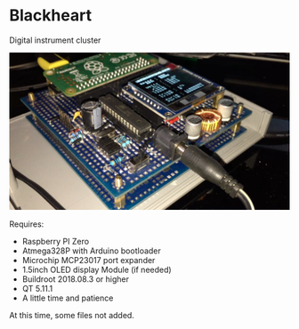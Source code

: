 # Blackheart
Digital instrument cluster

![preview](https://github.com/helimania/Blackheart/blob/master/preview.jpg)

Requires:
- Raspberry PI Zero
- Atmega328P with Arduino bootloader
- Microchip MCP23017 port expander
- 1.5inch OLED display Module (if needed)
- Buildroot 2018.08.3 or higher
- QT 5.11.1
- А little time and patience

At this time, some files not added.
